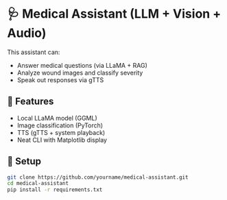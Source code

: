 # 🩺 Medical Assistant (LLM + Vision + Audio)

This assistant can:
- Answer medical questions (via LLaMA + RAG)
- Analyze wound images and classify severity
- Speak out responses via gTTS

## 🧠 Features
- Local LLaMA model (GGML)
- Image classification (PyTorch)
- TTS (gTTS + system playback)
- Neat CLI with Matplotlib display

## 🚀 Setup

```bash
git clone https://github.com/yourname/medical-assistant.git
cd medical-assistant
pip install -r requirements.txt
